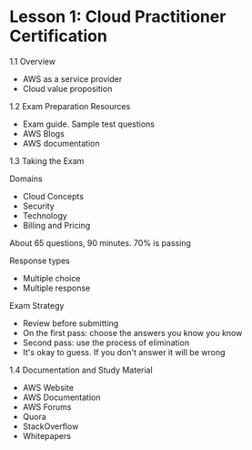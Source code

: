 # Lesson 1: Cloud Practitioner Certification

1.1 Overview

* AWS as a service provider
* Cloud value proposition

1.2 Exam Preparation Resources

* Exam guide. Sample test questions 
* AWS Blogs
* AWS documentation

1.3 Taking the Exam

Domains

* Cloud Concepts
* Security
* Technology
* Billing and Pricing

About 65 questions, 90 minutes. 70% is passing

Response types

* Multiple choice
* Multiple response

Exam Strategy

* Review before submitting
* On the first pass: choose the answers you know you know
* Second pass: use the process of elimination
* It's okay to guess. If you don't answer it will be wrong

1.4 Documentation and Study Material

* AWS Website
* AWS Documentation
* AWS Forums
* Quora
* StackOverflow
* Whitepapers



